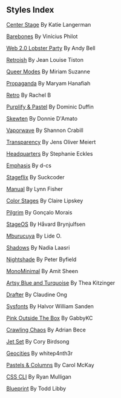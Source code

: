 
## Styles Index


[Center Stage](https://github.com/5t3ph/stylestage/tree/main/src/styles/css/center-stage.css) By Katie Langerman

[Barebones](https://github.com/5t3ph/stylestage/tree/main/src/styles/css/barebones.css) By Vinícius Philot

[Web 2.0 Lobster Party](https://github.com/5t3ph/stylestage/tree/main/src/styles/css/web-2.0-lobster-party.css) By Andy Bell

[Retroish](https://github.com/5t3ph/stylestage/tree/main/src/styles/css/retroish.css) By Jean Louise Tiston

[Queer Modes](https://github.com/5t3ph/stylestage/tree/main/src/styles/css/queer-modes.css) By Miriam Suzanne

[Propaganda](https://github.com/5t3ph/stylestage/tree/main/src/styles/css/propaganda.css) By Maryam Hanafiah

[Retro](https://github.com/5t3ph/stylestage/tree/main/src/styles/css/retro.css) By Rachel B

[Purplify &amp; Pastel](https://github.com/5t3ph/stylestage/tree/main/src/styles/css/purplify-and-pastel.css) By Dominic Duffin

[Skewten](https://github.com/5t3ph/stylestage/tree/main/src/styles/css/skewten.css) By Donnie D&#39;Amato

[Vaporwave](https://github.com/5t3ph/stylestage/tree/main/src/styles/css/vaporwave.css) By Shannon Crabill

[Transparency](https://github.com/5t3ph/stylestage/tree/main/src/styles/css/transparency.css) By Jens Oliver Meiert

[Headquarters](https://github.com/5t3ph/stylestage/tree/main/src/styles/css/headquarters.css) By Stephanie Eckles

[Emphasis](https://github.com/5t3ph/stylestage/tree/main/src/styles/css/emphasis.css) By d-cs

[Stageflix](https://github.com/5t3ph/stylestage/tree/main/src/styles/css/stageflix.css) By Suckcoder

[Manual](https://github.com/5t3ph/stylestage/tree/main/src/styles/css/manual.css) By Lynn Fisher

[Color Stages](https://github.com/5t3ph/stylestage/tree/main/src/styles/css/color-stages.css) By Claire Lipskey

[Pilgrim](https://github.com/5t3ph/stylestage/tree/main/src/styles/css/pilgrim.css) By Gonçalo Morais

[StageOS](https://github.com/5t3ph/stylestage/tree/main/src/styles/css/stageos.css) By Håvard Brynjulfsen

[Mburucuya](https://github.com/5t3ph/stylestage/tree/main/src/styles/css/mburucuya.css) By Lide O.

[Shadows](https://github.com/5t3ph/stylestage/tree/main/src/styles/css/shadows.css) By Nadia Laasri

[Nightshade](https://github.com/5t3ph/stylestage/tree/main/src/styles/css/nightshade.css) By Peter Byfield

[MonoMinimal](https://github.com/5t3ph/stylestage/tree/main/src/styles/css/monominimal.css) By Amit Sheen

[Artsy Blue and Turquoise](https://github.com/5t3ph/stylestage/tree/main/src/styles/css/artsy-blue-and-turquoise.css) By Thea Kitzinger

[Drafter](https://github.com/5t3ph/stylestage/tree/main/src/styles/css/drafter.css) By Claudine Ong

[Sysfonts](https://github.com/5t3ph/stylestage/tree/main/src/styles/css/sysfonts.css) By Halvor William Sanden

[Pink Outside The Box](https://github.com/5t3ph/stylestage/tree/main/src/styles/css/pink-outside-the-box.css) By GabbyKC

[Crawling Chaos](https://github.com/5t3ph/stylestage/tree/main/src/styles/css/crawling-chaos.css) By Adrian Bece

[Jet Set](https://github.com/5t3ph/stylestage/tree/main/src/styles/css/jet-set.css) By Cory Birdsong

[Geocities](https://github.com/5t3ph/stylestage/tree/main/src/styles/css/geocities.css) By whitep4nth3r

[Pastels &amp; Columns](https://github.com/5t3ph/stylestage/tree/main/src/styles/css/pastels-and-columns.css) By Carol McKay

[CSS CLI](https://github.com/5t3ph/stylestage/tree/main/src/styles/css/css-cli.css) By Ryan Mulligan

[Blueprint](https://github.com/5t3ph/stylestage/tree/main/src/styles/css/blueprint.css) By Todd Libby
